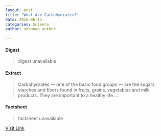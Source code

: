 ```yaml
---
layout: post
title: "What Are Carbohydrates?"
date: 2016-06-14
categories: Science
author: unknown author

---
```



#### Digest
>digest unavailable

#### Extract
>Carbohydrates — one of the basic food groups — are the sugars, starches and fibers found in fruits, grains, vegetables and milk products. They are important to a healthy life....

#### Factsheet
>factsheet unavailable

[Visit Link](http://www.livescience.com/51976-carbohydrates.html)


